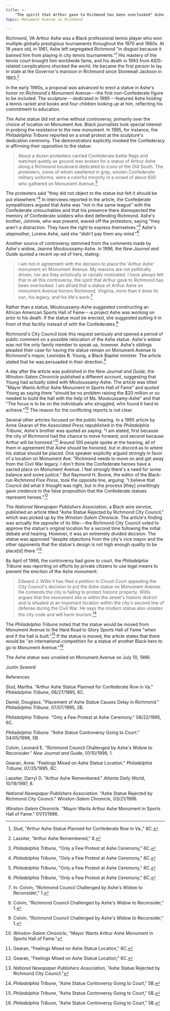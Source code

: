 ```yaml
---
title: >-
    "The spirit that Arthur gave to Richmond has been overlooked" Ashe on Monument Ave
topic: Monument Avenue in Richmond

---
```

Richmond, VA Arthur Ashe was a Black professional tennis player who won
multiple globally prestigious tournaments throughout the 1970 and 1980s.
At 18 years old, in 1961, Ashe left segregated Richmond "in disgust
because it banned him from playing in city tennis tournaments."[^1] His
mastery of the tennis court brought him worldwide fame, and his death in
1993 from AIDS-related complications shocked the world. He became the
first person to lay in state at the Governor's mansion in Richmond since
Stonewall Jackson in 1863.[^2]

In the early 1990s, a proposal was advanced to erect a statue in Ashe's
honor on Richmond's Monument Avenue---the first non-Confederate figure
to be included. The sculpture---dedicated in 1995---featured Ashe
holding a tennis racket and books and four children looking up at him,
reflecting his commitment to education.

The Ashe statue did not arrive without controversy, primarily over the
choice of location on Monument Ave. Black journalists took special
interest in probing the resistance to the new monument. In 1995, for
instance, the *Philadelphia Tribune* reported on a small protest at the
sculpture's dedication ceremony. The demonstrators explicitly invoked
the Confederacy in affirming their opposition to the statue:

> About a dozen protesters carried Confederate battle flags and watched
> quietly as ground was broken for a statue of Arthur Ashe along a
> Richmond boulevard dedicated to icons of the Old South. The
> protesters, some of whom sweltered in gray, woolen Confederate
> military uniforms, were a colorful minority in a crowd of about 600
> who gathered on Monument Avenue.[^3]

The protesters said "they did not object to the statue but felt it
should be put elsewhere."[^4] In interviews reported in the article, the
Confederate sympathizers argued that Ashe was "not in the same league"
with the Confederate untouchables and that his presence there
disrespected the memory of Confederate soldiers who died defending
Richmond. Ashe's brother, Johnnie, who was present, waved off the
protestors, saying "they aren't a distraction. They have the right to
express themselves."[^5] Ashe's stepmother, Lorene Ashe, said she
"didn't pay them any mind."[^6]

Another source of controversy stemmed from the comments made by Ashe's
widow, Jeanne Moutoussamy-Ashe. In 1996, the *New Journal and Guide*
quoted a recent op-ed of hers, stating:

> I am not in agreement with the decision to place the 'Arthur Ashe'
> monument on Monument Avenue. My reasons are not politically driven,
> nor are they artistically or racially motivated. I have always felt
> that in all this controversy, the spirit that Arthur gave to Richmond
> has been overlooked. I am afraid that a statue of Arthur Ashe on
> monument Avenue honors Richmond, Virginia, more than it does its son,
> his legacy, and his life's work.[^7]

Rather than a statue, Moutoussamy-Ashe suggested constructing an African
American Sports Hall of Fame---a project Ashe was working on prior to
his death. If the statue must be erected, she suggested putting it in
front of that facility instead of with the Confederates.[^8]

Richmond's City Council took this request seriously and opened a period
of public comment on a possible relocation of the Ashe statue. Ashe's
widow was not the only family member to speak up, however. Ashe's
siblings pleaded their case for having the statue remain on Monument
Avenue to Richmond's mayor, Leonidas B. Young, a Black Baptist minister.
The article stated that he was persuaded in their direction.[^9]

A day after the article was published in the *New Journal and Guide*,
the *Winston-Salem Chronicle* published a different account, suggesting
that Young had actually sided with Moutoussamy-Ashe. The article was
titled "Mayor Wants Arthur Ashe Monument in Sports Hall of Fame" and
quoted Young as saying there "should be no problem raising the \$20
million or so needed to build the hall with the help of Ms.
Moutoussamy-Ashe" and that "The focus is to be on the individuals who
struggled, who found it hard to achieve."[^10] The reason for the
conflicting reports is not clear.

Several other articles focused on the public hearing. In a 1995 article
by Anne Gearan of the *Associated Press* republished in the
*Philadelphia Tribune*, Ashe's brother was quoted as saying: "I am
elated, first because the city of Richmond had the chance to move
forward, and second because Arthur will be honored."[^11] Around 100
people spoke at the hearing, all of them in agreement that Ashe *should*
be honored, but in discord as to where his statue should be placed. One
speaker explicitly argued strongly in favor of a location on Monument
Ave: "Richmond needs to move on and get away from the Civil War legacy.
I don't think the Confederate heroes have a sacred place on Monument
Avenue. I feel strongly there's a need for some balance and some
justice." But Raymond H. Boone, the editor of the Black-run *Richmond
Free Press*, took the opposite line, arguing: "I believe that Council
did what it thought was right, but in the process \[they\] unwittingly
gave credence to the false proposition that the Confederate statues
represent heroes."[^12]

The *National Newspaper Publishers Association*, a Black wire service,
published an article titled "Ashe Statue Rejected by Richmond City
Council," which was picked up by the *Winston-Salem Chronicle*. The
article's finding was actually the opposite of its title---the Richmond
City Council voted to approve the statue's original location for a
second time following the initial debate and hearing. However, it was an
extremely divided decision. The statue was approved "despite objections
from the city's vice mayor and the other opponents that the statue's
design is not high enough quality to be place\[d\] there."[^13]

By April of 1996, the controversy had gone to court, the *Philadelphia
Tribune* was reporting on efforts by private citizens to use legal means
to prevent the erection of the Ashe monument:

> Edward J. Willis II has filed a petition in Circuit Court appealing
> the City Council's decision to put the Ashe statue on Monument Avenue.
> He contends the city is failing to protect historic property. Willis
> argues that the monument site is within the street's historic district
> and is situated at an important location within the city's second line
> of defense during the Civil War. He says the modern statue also
> violates the city code and will harm tourism.[^14]

The *Philadelphia Tribune* noted that the statue would be moved from
Monument Avenue to the Hard Road to Glory Sports Hall of Fame "when and
if the hall is built."[^15] If the statue is moved, the article states
that there would be "an international competition for a statue of
another Black hero to go to Monument Avenue."[^16]

The Ashe statue was unveiled on Monument Avenue on July 10, 1996.

*Justin Seward*

References

Slud, Martha. "Arthur Ashe Statue Planned for Confederate Row in Va."
*Philadelphia Tribune*, 06/27/1995, 6C.

Daniel, Douglass. "Placement of Ashe Statue Causes Delay in Richmond."
*Philadelphia Tribune*, 07/07/1995, 2B.

*Philadelphia Tribune*. "Only a Few Protest at Ashe Ceremony."
08/22/1995, 6C.

*Philadelphia Tribune*. "Ashe Statue Controversy Going to Court."
04/05/1996, 5B.

Colvin, Leonard E. "Richmond Council Challenged by Ashe's Widow to
Reconsider." *New Journal and* Guide, 01/10/1996, 1.

Gearan, Anne. "Feelings Mixed on Ashe Statue Location." *Philadelphia
Tribune*, 07/25/1995, 6C.

Lassiter, Darryl D. "Arthur Ashe Remembered." *Atlanta Daily World*,
10/19/1997, 8.

*National Newspaper Publishers Association*. "Ashe Statue Rejected by
Richmond City Council." *Winston-Salem Chronicle*, 03/21/1996.

*Winston-Salem Chronicle*. "Mayor Wants Arthur Ashe Monument in Sports
Hall of Fame." 01/11/1996.

[^1]: Slud, "Arthur Ashe Statue Planned for Confederate Row in Va.," 6C.

[^2]: Lassiter, "Arthur Ashe Remembered," 8.

[^3]: *Philadelphia Tribune*, "Only a Few Protest at Ashe Ceremony," 6C.

[^4]: *Philadelphia Tribune*, "Only a Few Protest at Ashe Ceremony," 6C.

[^5]: *Philadelphia Tribune*, "Only a Few Protest at Ashe Ceremony," 6C.

[^6]: *Philadelphia Tribune*, "Only a Few Protest at Ashe Ceremony," 6C.

[^7]: In: Colvin, "Richmond Council Challenged by Ashe's Widow to
    Reconsider," 1.

[^8]: Colvin, "Richmond Council Challenged by Ashe's Widow to
    Reconsider," 1.

[^9]: Colvin, "Richmond Council Challenged by Ashe's Widow to
    Reconsider," 1.

[^10]: *Winston-Salem Chronicle*, "Mayor Wants Arthur Ashe Monument in
    Sports Hall of Fame."

[^11]: Gearan, "Feelings Mixed on Ashe Statue Location," 6C.

[^12]: Gearan, "Feelings Mixed on Ashe Statue Location," 6C.

[^13]: *National Newspaper Publishers Association*, "Ashe Statue
    Rejected by Richmond City Council."

[^14]: *Philadelphia Tribune*, "Ashe Statue Controversy Going to Court,"
    5B.

[^15]: *Philadelphia Tribune*, "Ashe Statue Controversy Going to Court,"
    5B.

[^16]: *Philadelphia Tribune*, "Ashe Statue Controversy Going to Court,"
    5B.
